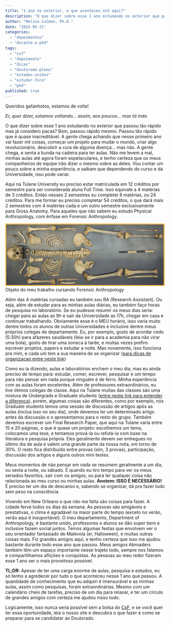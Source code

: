 ```yaml
---
title: "1 ano no exterior, o que aconteceu até aqui?"
description: "O que dizer sobre esse 1 ano estudando no exterior que passou tão rápido mas já considero pacas? Bom, passou rápido mesmo. Passou tão rápido que é quase inacreditável. A gente chega achando que nesse primeiro ano vai fazer mil coisas, começar um projeto para mudar o mundo, criar algo revolucionário, descobrir a cura de alguma doença... mas não. A gente chega, e senta a bunda na cadeira para ter aulas. Não me levem a mal, minhas aulas até agora foram espetaculares, e tenho certeza que os meus companheiros de equipe irão dizer o mesmo sobre as deles. Vou contar um pouco sobre a minha experiência, e saibam que dependendo do curso e da Universidade, isso pode variar."
author: "Melina Calmon, Ph.D."
date: "2015-05-21"
categories: 
  - "depoimentos"
  - "durante-o-phd"
tags: 
  - "csf"
  - "depoimento"
  - "dicas"
  - "doutorado-pleno"
  - "estados-unidos"
  - "estudar-fora"
  - "phd"
published: true
---
```


Queridos gafanhotos, estamos de volta!

_Er, quer dizer, estamos voltando... assim, aos poucos... mas tá indo._

O que dizer sobre esse 1 ano estudando no exterior que passou tão rápido mas já considero pacas? Bom, passou rápido mesmo. Passou tão rápido que é quase inacreditável. A gente chega achando que nesse primeiro ano vai fazer mil coisas, começar um projeto para mudar o mundo, criar algo revolucionário, descobrir a cura de alguma doença... mas não. A gente chega, e senta a bunda na cadeira para ter aulas. Não me levem a mal, minhas aulas até agora foram espetaculares, e tenho certeza que os meus companheiros de equipe irão dizer o mesmo sobre as deles. Vou contar um pouco sobre a minha experiência, e saibam que dependendo do curso e da Universidade, isso pode variar.

Aqui na Tulane University eu preciso estar matriculada em 12 créditos por semestre para ser considerada aluna Full Time. Isso equivale a 4 matérias de 3 créditos. Então nesses 2 semestres eu completei 8 matérias, ou 24 créditos. Para me formar eu preciso completar 54 créditos, o que dará mais 2 semestres com 4 matérias cada e um outro semestre exclusivamente para Gross Anatomy. Para aqueles que não sabem eu estudo Physical Anthropology, com ênfase em Forensic Anthropology.

![Objeto do meu trabalho cursando Forensic Anthropology](/images/fstp_vs3.gif)
Objeto do meu trabalho cursando Forensic Anthropology

Além das 4 matérias cursadas eu também sou RA (Research Assistant). Ou seja, além de estudar para as minhas aulas diárias, eu também faço horas de pesquisa no laboratório. Se eu pudesse resumir os meus dias seria: chegar para as aulas as 9h e sair da Universidade as 17h, chegar em casa e continuar trabalhando. Obviamente esse é o MEU horário, isso varia muito dentre todos os alunos de outras Universidades e inclusive dentre meus próprios colegas de departamento. Eu, por exemplo, gosto de acordar cedo (5:30h) para afazeres saudáveis (leia-se ir para a academia para não virar uma bola), gosto de tirar uma soneca à tarde, e muitas vezes prefiro escrever projetos, papers e estudar a noite. Mas novamente, isso funciona pra mim, e cada um tem a sua maneira de se organizar ([para dicas de organizacao entre neste link](/posts/sobrevivendo-ao-doutorado-exterior-dicas-para-gerenciar-o-seu-tempo/))

Como eu ia dizendo, aulas e laboratórios enchem o meu dia, mas eu ainda preciso de tempo para: estudar, comer, escrever, pesquisar e um tempo para não pensar em nada porque ninguém é de ferro. Minha experiência com as aulas foram excelentes. Além de professores extraordinários, eu tive ótimos colegas de classe. Aqui na Tulane muitas das classes são uma mistura de Undergrads e Graduate students ([entre neste link para entender a diferenca](/posts/graus-de-formacao/)), porém, algumas coisas são diferentes, como por exemplo, nós Graduate students temos uma sessão de discussão de artigos após as aulas (inclua isso no seu dia), onde devemos ler um determinado artigo antes da discussão e o apresentamos para o resto do grupo. Também devemos escrever um Final Research Paper, que aqui na Tulane varia entre 15 e 20 páginas, o que é quase um projeto: escolhemos um tema, colocamos uma tese, e tentamos prová-la ou refutá-la com base na literatura e pesquisa própria. Eles geralmente devem ser entregues no último dia de aula e valem uma grande parte da nossa nota, em torno de 30%. O resto fica distribuído entre provas (sim, 3 provas), participação, discussão dos artigos e alguns outros mini testes.

Meus momentos de não pensar em nada se resumem geralmente a um dia, ou sexta a noite, ou sábado. É quando eu tiro tempo para ver os meus seriados favoritos, sair com os amigos, ou para ler qualquer coisa não relacionada ao meu curso ou minhas aulas. **Anotem: ISSO É NECESSÁRIO!** É preciso ter um dia de descanso e, sabendo se organizar, dá pra fazer tudo sem peso na consciência.

Vivendo em New Orleans o que não me falta são coisas para fazer. A cidade ferve todos os dias da semana. As pessoas são amigáveis e prestativas, o clima é agradável na maior parte do tempo (exceto no verão, verão aqui é insuportável). O meu departamento, Department of Anthropology, é bastante unido, professores e alunos se dão super bem e inclusive fazem social juntos. Temos algumas festas que envolvem ver o seu orientador fantasiado de Malévola (er, Halloween), e muitas outras coisas mais. Fiz grandes amigos aqui, e tenho certeza que isso me ajudou bastante durante todo esse ano que passou. Meus amigos Abroaders também têm um espaço importante nesse trajeto todo, sempre nos falamos e compartilhamos aflições e conquistas. As pessoas ao meu redor fizeram esse 1 ano ser o mais proveitoso possível.

**TL;DR:** Apesar de ter uma carga enorme de aulas, pesquisa e estudos, eu só tenho a agredecer por tudo o que aconteceu nesse 1 ano que passou. A quantidade de conhecimento que eu adquiri é imensurável e as minhas aulas, assim como pesquisas, foram extraordinárias. Mesmo com um calendário cheio de tarefas, preciso de um dia para relaxar, e ter um círculo de grandes amigos com certeza me ajudou nisso tudo.

Logicamente, isso nunca seria possível sem a bolsa do [CsF](http://www.cienciasemfronteiras.gov.br/web/csf), e se você quer ter essa oportunidade, leia o nosso site e descubra o que fazer e como se preparar para se candidatar ao Doutorado.
